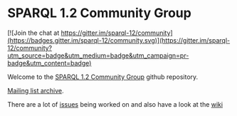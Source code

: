 # SPARQL 1.2 Community Group

[![Join the chat at https://gitter.im/sparql-12/community](https://badges.gitter.im/sparql-12/community.svg)](https://gitter.im/sparql-12/community?utm_source=badge&utm_medium=badge&utm_campaign=pr-badge&utm_content=badge)

Welcome to the [SPARQL 1.2 Community Group](https://www.w3.org/community/sparql-12/) github repository.

[Mailing list archive](https://lists.w3.org/Archives/Public/public-sparql-12/).

There are a lot of [issues](https://github.com/w3c/sparql-12/issues) being worked on and also have a look at the [wiki](https://github.com/w3c/sparql-12/wiki)
